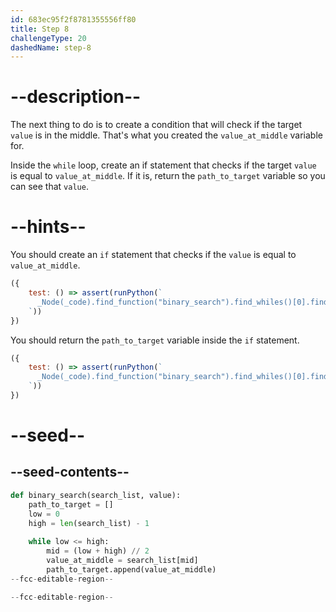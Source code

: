 ```yaml
---
id: 683ec95f2f8781355556ff80
title: Step 8
challengeType: 20
dashedName: step-8
---
```


# --description--

The next thing to do is to create a condition that will check if the target `value` is in the middle. That's what you created the `value_at_middle` variable for.

Inside the `while` loop, create an if statement that checks if the target `value` is equal to `value_at_middle`. If it is, return the `path_to_target` variable so you can see that `value`.

# --hints--

You should create an `if` statement that checks if the `value` is equal to `value_at_middle`.

```js
({
    test: () => assert(runPython(`
      _Node(_code).find_function("binary_search").find_whiles()[0].find_body().find_ifs()[0].find_conditions()[0].is_equivalent("value == value_at_middle")
    `))
})
```

You should return the `path_to_target` variable inside the `if` statement.

```js
({
    test: () => assert(runPython(`
      _Node(_code).find_function("binary_search").find_whiles()[0].find_body().find_ifs()[0].find_body().is_equivalent("return path_to_target")
    `))
})
```

# --seed--

## --seed-contents--

```py
def binary_search(search_list, value):
    path_to_target = []
    low = 0
    high = len(search_list) - 1
    
    while low <= high:
        mid = (low + high) // 2
        value_at_middle = search_list[mid]
        path_to_target.append(value_at_middle)
--fcc-editable-region--

--fcc-editable-region--
```
